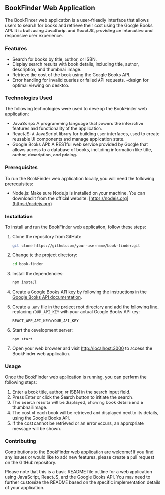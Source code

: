 ## BookFinder Web Application

The BookFinder web application is a user-friendly interface that allows users to search for books and retrieve their cost using the Google Books API. It is built using JavaScript and ReactJS, providing an interactive and responsive user experience.

### Features

- Search for books by title, author, or ISBN.
- Display search results with book details, including title, author, description, and thumbnail image.
- Retrieve the cost of the book using the Google Books API.
- Error handling for invalid queries or failed API requests.
-design for optimal viewing on desktop.

### Technologies Used

The following technologies were used to develop the BookFinder web application:

- JavaScript: A programming language that powers the interactive features and functionality of the application.
- ReactJS: A JavaScript library for building user interfaces, used to create reusable UI components and manage application state.
- Google Books API: A RESTful web service provided by Google that allows access to a database of books, including information like title, author, description, and pricing.

### Prerequisites

To run the BookFinder web application locally, you will need the following prerequisites:

- Node.js: Make sure Node.js is installed on your machine. You can download it from the official website: [https://nodejs.org](https://nodejs.org)

### Installation

To install and run the BookFinder web application, follow these steps:

1. Clone the repository from GitHub:

   ```bash
   git clone https://github.com/your-username/book-finder.git
   ```

2. Change to the project directory:

   ```bash
   cd book-finder
   ```

3. Install the dependencies:

   ```bash
   npm install
   ```

4. Create a Google Books API key by following the instructions in the [Google Books API documentation](https://developers.google.com/books/docs/v1/getting_started#APIKey).

5. Create a `.env` file in the project root directory and add the following line, replacing `YOUR_API_KEY` with your actual Google Books API key:

   ```
   REACT_APP_API_KEY=YOUR_API_KEY
   ```

6. Start the development server:

   ```bash
   npm start
   ```

7. Open your web browser and visit [http://localhost:3000](http://localhost:3000) to access the BookFinder web application.

### Usage

Once the BookFinder web application is running, you can perform the following steps:

1. Enter a book title, author, or ISBN in the search input field.
2. Press Enter or click the Search button to initiate the search.
3. The search results will be displayed, showing book details and a thumbnail image.
4. The cost of each book will be retrieved and displayed next to its details, using the Google Books API.
5. If the cost cannot be retrieved or an error occurs, an appropriate message will be shown.

### Contributing

Contributions to the BookFinder web application are welcome! If you find any issues or would like to add new features, please create a pull request on the GitHub repository.


Please note that this is a basic README file outline for a web application using JavaScript, ReactJS, and the Google Books API. You may need to further customize the README based on the specific implementation details of your application.
